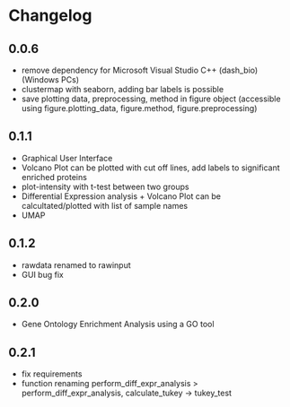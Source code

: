 # Changelog

## 0.0.6
* remove dependency for Microsoft Visual Studio C++ (dash_bio) (Windows PCs)
* clustermap with seaborn, adding bar labels is possible
* save plotting data, preprocessing, method in figure object (accessible using figure.plotting_data, figure.method, figure.preprocessing)

## 0.1.1
* Graphical User Interface
* Volcano Plot can be plotted with cut off lines, add labels to significant enriched proteins
* plot-intensity with t-test between two groups
* Differential Expression analysis + Volcano Plot can be calcultated/plotted with list of sample names
* UMAP

## 0.1.2
* rawdata renamed to rawinput
* GUI bug fix

## 0.2.0
* Gene Ontology Enrichment Analysis using a GO tool

## 0.2.1
* fix requirements
* function renaming perform_diff_expr_analysis > perform_diff_expr_analysis, calculate_tukey -> tukey_test